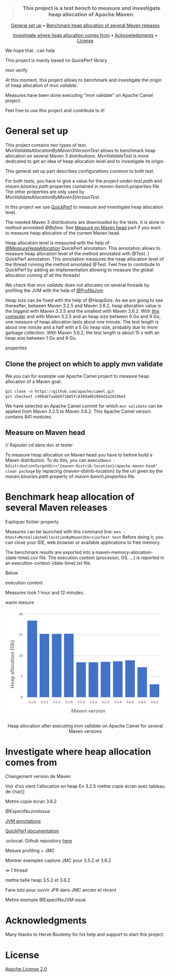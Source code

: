 <div align="center">
<blockquote>
<p><h3>This project is a test bench to measure and investigate heap allocation of Apache Maven.</h3></p>
</blockquote>
</div>

<p align="center">
  <a href="#General-set-up">General set up</a> •
  <a href="#Benchmark-heap-allocation-of-several-Maven-releases">Benchmark heap allocation of several Maven releases</a>
</p>
<p align="center">
  <a href="#Investigate-where-heap-allocation-comes-from">Investigate where heap allocation comes from</a> •
  <a href="#Acknowledgments">Acknowledgments</a> •
  <a href="#License">License</a> 
</p>

We hope that..
can help

This project is mainly based on QuickPerf library

mvn verify

At this moment, this project allows to benchmark and investigate the origin of heap allocation of *mvn validate*.

Measures have been done executing "mvn validate" on Apache Camel project. 

Feel free to use this project and contribute to it!

# General set up

This project contains two types of test.
*MvnValidateAllocationByMaven3VersionTest* allows to benchmark heap allocation on several Maven 3 distributions. *MvnValidateTest* is more dedicated to get an idea of heap allocation level and to investigate its origin.

This general set up part describes configurations common to both test.

For both tests, you have to give a value for the *project-under-test.path* and *maven.binaries.path* properties contained in *maven-bench.properties* file. The other properties are only used by *MvnValidateAllocationByMaven3VersionTest*.

In this project we use [QuickPerf](https://github.com/quick-perf/quickperf) to measure and investigate heap allocation level.

The needed Maven 3 distributions are downloaded by the tests. It is done in method annotated *@Before*. See [Measure on Maven head](#Measure-on-Maven-head) part if you want to measure heap allocation of the current Maven head.
 
Heap allocation level is measured with the help of [*@MeasureHeapAllocation*](https://github.com/quick-perf/doc/wiki/JVM-annotations#Verify-heap-allocation) QuickPerf annotation. This annotation allows to measure heap allocation level of the method annotated with @Test.
) QuickPerf annotation. This annotation measures the heap allocation level of the thread running the method annotated @Test.
Feel free to contribute to QuickPerf by adding an implementation allowing to measure the global allocation coming of all the threads!

We check that *mvn validate* does not allocates on several threads by profiling the JVM with the help of [@ProfileJvm](https://github.com/quick-perf/doc/wiki/JVM-annotations#ProfileJvm).

Heap size can be fixed with the help of @HeapSize. As we are going to see thereafter, between Maven 3.2.5 and Maven 3.6.2, heap allocation value is the biggest with Maven 3.2.5 and the smallest with Maven 3.6.2. 
With [this computer](measures/execution-context-2019-09-01-18-48-41.txt) and with Maven 3.2.5 and an heap size between 6 Go and 9 Go, one measure of heap allocation lasts about one minute. The test length is about one minute and a half with a 5 Go heap size, probably due to more garbage collection. With Maven 3.6.2, the test length is about 15 s with an heap size between 1 Go and 9 Go.


properties


## Clone the project on which to apply mvn validate

We you can for example use Apache Camel project to measure heap allocation of a Maven goal:
```
git clone -n https://github.com/apache/camel.git
git checkout c409ab7aabb971065fc8384a861904d2a2819be5
```
We have selected an Apache Camel commit for which ```mvn validate``` can be applied from Maven 3.2.5 to Maven 3.6.2. 
This Apache Camel version contains 841 modules.

## Measure on Maven head
// Rajouter cd dans doc et tester

To measure heap allocation on Maven head you have to before build a Maven distribution.
To do this, you can execute```mvn -DdistributionTargetDir="{maven-distrib-location}/apache-maven-head" clean package``` by replacing {maven-distrib-location} by the url given by the *maven.binaries.path* property of *maven-bench.properties* file. 


# Benchmark heap allocation of several Maven releases

Expliquer fichier property

Measures can be launched with this command line:  ```mvn -Dtest=MvnValidateAllocationByMaven3VersionTest test```
Before doing it, you can close your IDE, web browser or available applications to free memory.

The benchmark results are exported into a maven-memory-allocation-{date-time}.csv file. The execution context (processor, OS, ...) is reported in an execution-context-{date-time}.txt file.

Below

exécution context

Measures took 1 hour and 12 minutes.

warm mesure



<p align="center">
    <img src="measures/mvn-validate-on-camel.png">
</p>
<p align="center">Heap allocation after executing <i>mvn validate</i> on Apache Camel for several Maven versions<p>



# Investigate where heap allocation comes from

Changement version de Maven

 Voir d'où vient l'allocation en heap
 En 3.2.5 mettre copie écran avec tableau de char[]
 
 Mettre copie écran 3.6.2
 
 @ExpectNoJvmIssue

[JVM annotations](https://github.com/quick-perf/doc/wiki/JVM-annotations)

[QuickPerf documentation](https://github.com/quick-perf/doc/wiki/QuickPerf)

:octocat: Github repository [here](https://github.com/quick-perf/quickperf)

Mesure profiling + JMC

Montrer exemples capture JMC pour 3.5.2 et 3.6.2

=> 1 thread

mettre taille heap 3.5.2 et 3.6.2

Faire tuto pour ouvrir JFR dans JMC ancien et récent


Mettre exemple @ExpectNoJVM issue


# Acknowledgments
Many thanks to Hervé Boutemy for his help and support to start this project.

# License
[Apache License 2.0](/LICENSE.txt)
